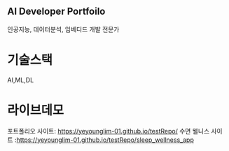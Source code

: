 ## AI Developer Portfoilo

인공지능, 데이터분석, 임베디드 개발 전문가

# 기술스택

AI,ML,DL

# 라이브데모

포트폴리오 사이트: https://yeyounglim-01.github.io/testRepo/
수면 웰니스 사이트 :https://yeyounglim-01.github.io/testRepo/sleep_wellness_app
